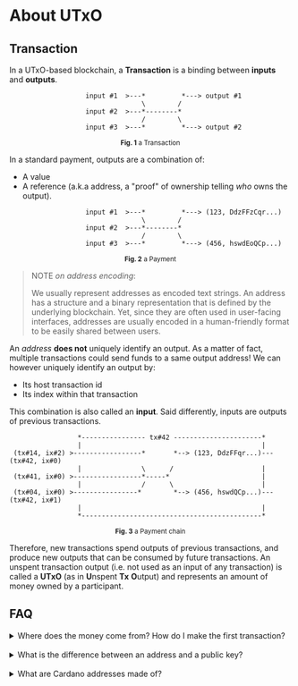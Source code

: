 # About UTxO

## Transaction 

In a UTxO-based blockchain, a **Transaction** is a binding between **inputs** and **outputs**. 


```
                   input #1  >---*         *---> output #1 
                                 \        /
                   input #2  >---*--------* 
                                 /        \
                   input #3  >---*         *---> output #2
```

<p align="center">
  <small><strong>Fig. 1</strong> a Transaction</small>
</p>

In a standard payment, outputs are a combination of:

- A value
- A reference (a.k.a address, a "proof" of ownership telling _who_ owns the output).

```
                   input #1  >---*         *---> (123, DdzFFzCqr...) 
                                 \        /
                   input #2  >---*--------* 
                                 /        \
                   input #3  >---*         *---> (456, hswdEoQCp...) 
```

<p align="center">
  <small><strong>Fig. 2</strong> a Payment</small>
</p>
 
> NOTE _on address encoding_:
>
> We usually represent addresses as encoded text strings. An address has a structure
> and a binary representation that is defined by the underlying blockchain. Yet, since 
> they are often used in user-facing interfaces, addresses are usually encoded in a 
> human-friendly format to be easily shared between users.

An _address_ **does not** uniquely identify an output. As a matter of fact, multiple
transactions could send funds to a same output address! We can however uniquely identify
an output by:

- Its host transaction id
- Its index within that transaction

This combination is also called an **input**. Said differently, inputs are
outputs of previous transactions. 


```
                 *---------------- tx#42 ----------------------*
                 |                                             |
 (tx#14, ix#2) >-----------------*       *--> (123, DdzFFqr...)--- (tx#42, ix#0)
                 |               \      /                      |
 (tx#41, ix#0) >-----------------*-----*                       |
                 |               /      \                      |
 (tx#04, ix#0) >----------------*        *--> (456, hswdQCp...)--- (tx#42, ix#1)
                 |                                             |
                 *---------------------------------------------*

```

<p align="center">
  <small><strong>Fig. 3</strong> a Payment chain</small>
</p>


Therefore, new transactions spend outputs of previous transactions, and produce
new outputs that can be consumed by future transactions. An unspent transaction
output (i.e. not used as an input of any transaction) is called a **UTxO** (as
in **U**nspent **Tx** **O**utput) and represents an amount of money owned by a 
participant. 

## FAQ

<details>
  <summary>Where does the money come from? How do I make the first transaction?</summary>

  When bootstrapping a blockchain, some initial funds can be distributed among
  an initial set of stakeholders. This is usually the result of an **I**nitial
  **C**oin **O**ffering or, an agreement between multiple parties. In practice
  it means that, the genesis block of a blockchain may already contain some
  UTxOs belonging to various stakeholders.

  Beside, core nodes running the protocol and producing blocks are allowed to
  insert in every block minted (resp. mined) called a **coinbase** transaction.
  This transaction has no inputs but follows specific rules fixed by the
  protocol and is used as an incentive to encourage participants to engage in
  the protocol.
</details>

<br/>

<details>
  <summary>What is the difference between an address and a public key?</summary>

  In a very simple system that would only support payment transactions, public key
  could be substituted for addresses. In practice, addresses are meant to hold some
  extra pieces of information that are useful for other aspects of the protocol.
  For instance, in Cardano in the Shelley era, addresses may also contain:

  - A network discriminant tag, to distinguish addresses between a testNet and the
    MainNet and avoid unfortunate mistakes.

  - A stake reference to take part in delegation.

  Addresses may also be used to trigger smart contracts, in which case, they'll
  refer to a particular script rather than a public key. 

  In a nutshell, a public key is a piece of information that enables a stakeholder to
  prove one owns a particular UTxO. Whereas an address is a data-structure which contain various
  pieces of information, for example, a (reference to a) public key. 
</details>

<br/>

<details>
  <summary>What are Cardano addresses made of?</summary>

  See:

  - [About Address Format - Byron](https://github.com/input-output-hk/cardano-wallet/wiki/About-Address-Format---Byron)
  - [About Address Format - Shelley](https://github.com/input-output-hk/implementation-decisions/blob/master/text/0001-address.md)
</details>
